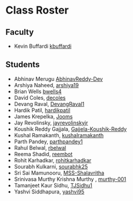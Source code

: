 
# Class Roster

## Faculty

- Kevin Buffardi [kbuffardi](https://github.com/kbuffardi)

## Students
- Abhinav Merugu [AbhinavReddy-Dev](https://github.com/AbhinavReddy-Dev)
- Arshiya Naheed, [arshiya19](https://github.com/arshiya19)
- Brian Wells [bwells4](https://github.com/briswells)
- David Coles, [decoles](https://github.com/decoles)
- Devang Raval, [DevangRaval1](https://github.com/DevangRaval1)
- Hardik Patil, [hardikpatil](https://github.com/hardikpatil)
- James Krepelka, [Jooms](https://github.com/Jooms)
- Jay Revolinsky, [jayrevolinskyjr](https://github.com/jayrevolinskyjr)
- Koushik Reddy Gajjala, [Gajjela-Koushik-Reddy](https://github.com/Gajjela-Koushik-Reddy)
- Kushal Ramakanth, [kushalramakanth](https://github.com/kushalramakanth)
- Parth Pandey, [parthpandey1](https://github.com/parthpandey1)
- Rahul Belwal, [rbelwal](https://github.com/naturewillwin008)
- Reema Shadid, [reembot](https://github.com/reembot)
- Rohit Karhadkar, [rohitkarhadkar](https://github.com/rohitkarhadkar)
- Sourabh Kulkarni, [sourabhk25](https://github.com/sourabhk25)
- Sri Sai Mamunooru, [MSS-Shalavritha](https://github.com/MSS-Shalavritha)
- Srinivasa Murthy Krishna Murthy , [murthy-001](https://github.com/murthy-001)
- Tamanjeet Kaur Sidhu, [TJSidhu1](https://github.com/TJSidhu1)
- Yashvi Siddhapura, [yashvi95](https://github.com/yashvi95)
